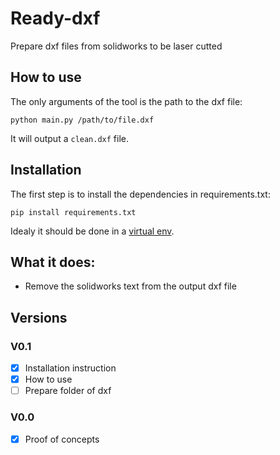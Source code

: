 # Ready-dxf
Prepare dxf files from solidworks to be laser cutted

## How to use
The only arguments of the tool is the path to the dxf file:
```
python main.py /path/to/file.dxf
```

It will output a `clean.dxf` file.

## Installation

The first step is to install the dependencies in requirements.txt:
```
pip install requirements.txt
```

Idealy it should be done in a [virtual env](https://docs.python.org/3/library/venv.html).

## What it does:
- Remove the solidworks text from the output dxf file

## Versions
### V0.1
- [x] Installation instruction
- [x] How to use
- [ ] Prepare folder of dxf

### V0.0
- [x] Proof of concepts

